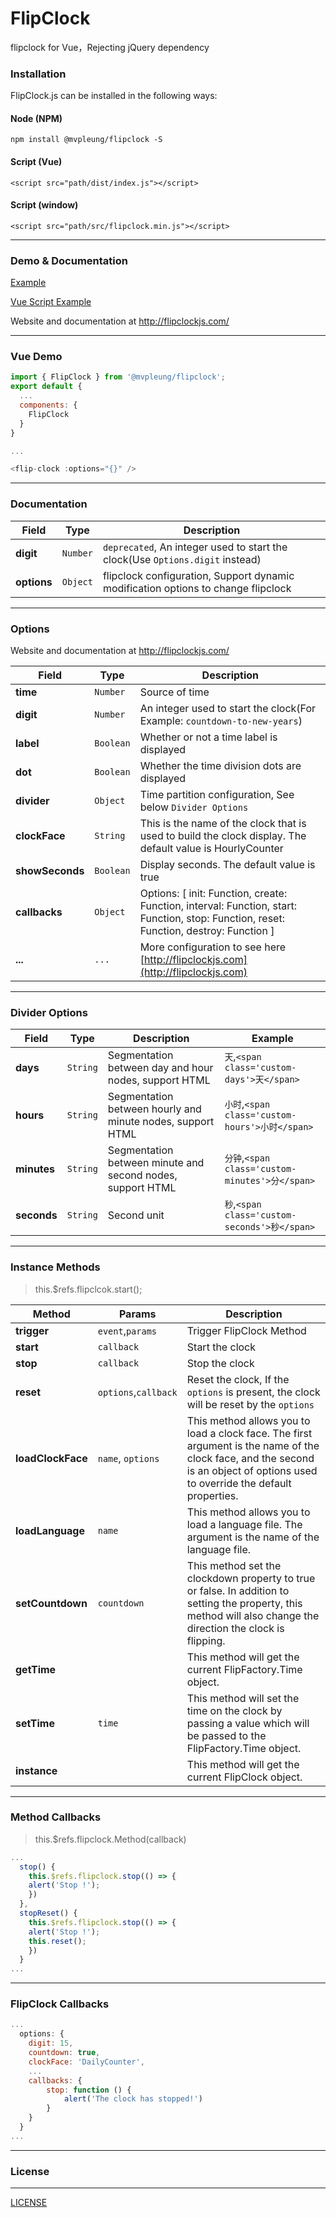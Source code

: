 # FlipClock

flipclock for Vue，Rejecting jQuery dependency

### Installation

FlipClock.js can be installed in the following ways:

#### Node (NPM)

    npm install @mvpleung/flipclock -S

#### Script (Vue)

    <script src="path/dist/index.js"></script>

#### Script (window)

    <script src="path/src/flipclock.min.js"></script>

---

### Demo & Documentation

[Example](https://github.com/mvpleung/vue-flipclock/tree/master/examples)

[Vue Script Example](https://github.com/mvpleung/vue-flipclock/tree/master/examples/base-vue.html)

Website and documentation at http://flipclockjs.com/

---

### Vue Demo

```js
import { FlipClock } from '@mvpleung/flipclock';
export default {
  ...
  components: {
    FlipClock
  }
}

...

<flip-clock :options="{}" />
```

---

### Documentation

| Field       | Type     | Description                                                                       |
| ----------- | -------- | --------------------------------------------------------------------------------- |
| **digit**   | `Number` | `deprecated`, An integer used to start the clock(Use `Options.digit` instead)     |
| **options** | `Object` | flipclock configuration, Support dynamic modification options to change flipclock |

---

### Options

Website and documentation at http://flipclockjs.com/

| Field           | Type      | Description                                                                                               |
| --------------- | --------- | --------------------------------------------------------------------------------------------------------- |
| **time**        | `Number`  | Source of time                                                                                            |
| **digit**       | `Number`  | An integer used to start the clock(For Example: `countdown-to-new-years`)                                 |
| **label**       | `Boolean` | Whether or not a time label is displayed                                                                  |
| **dot**         | `Boolean` | Whether the time division dots are displayed                                                              |
| **divider**     | `Object`  | Time partition configuration, See below `Divider Options`                                                 |
| **clockFace**   | `String`  | This is the name of the clock that is used to build the clock display. The default value is HourlyCounter |
| **showSeconds** | `Boolean` | Display seconds. The default value is true                                                                |
| **callbacks** | `Object` | Options: [ init: Function, create: Function, interval: Function, start: Function, stop: Function, reset: Function, destroy: Function ]                                  |
| **...**         | `...`     | More configuration to see here [http://flipclockjs.com](http://flipclockjs.com)                           |

---

### Divider Options

| Field       | Type     | Description                                                | Example                                         |
| ----------- | -------- | ---------------------------------------------------------- | ----------------------------------------------- |
| **days**    | `String` | Segmentation between day and hour nodes, support HTML      | `天`,`<span class='custom-days'>天</span>`      |
| **hours**   | `String` | Segmentation between hourly and minute nodes, support HTML | `小时`,`<span class='custom-hours'>小时</span>` |
| **minutes** | `String` | Segmentation between minute and second nodes, support HTML | `分钟`,`<span class='custom-minutes'>分</span>` |
| **seconds** | `String` | Second unit                                                | `秒`,`<span class='custom-seconds'>秒</span>`   |

---

### Instance Methods

> this.\$refs.flipclcok.start();

| Method            | Params               | Description                                                                                                                                                                    |
| ----------------- | -------------------- | ------------------------------------------------------------------------------------------------------------------------------------------------------------------------------ |
| **trigger**       | `event`,`params`     | Trigger FlipClock Method                                                                                                                                                       |
| **start**         | `callback`           | Start the clock                                                                                                                                                                |
| **stop**          | `callback`           | Stop the clock                                                                                                                                                                 |
| **reset**         | `options`,`callback` | Reset the clock, If the `options` is present, the clock will be reset by the `options`                                                                                         |
| **loadClockFace** | `name`, `options`    | This method allows you to load a clock face. The first argument is the name of the clock face, and the second is an object of options used to override the default properties. |
| **loadLanguage**  | `name`               | This method allows you to load a language file. The argument is the name of the language file.                                                                                 |
| **setCountdown**  | `countdown`          | This method set the clockdown property to true or false. In addition to setting the property, this method will also change the direction the clock is flipping.                |
| **getTime**       |                      | This method will get the current FlipFactory.Time object.                                                                                                                      |
| **setTime**       | `time`               | This method will set the time on the clock by passing a value which will be passed to the FlipFactory.Time object.                                                             |
| **instance**      |                      | This method will get the current FlipClock object.                                                                                                                             |

---

### Method Callbacks

> this.\$refs.flipclock.Method(callback)

```js
...
  stop() {
    this.$refs.flipclock.stop(() => {
    alert('Stop !');
    })
  },
  stopReset() {
    this.$refs.flipclock.stop(() => {
    alert('Stop !');
    this.reset();
    })
  }
...
```

---

### FlipClock Callbacks

```js
...
  options: {
	digit: 15,
	countdown: true,
	clockFace: 'DailyCounter',
	...
	callbacks: {
		stop: function () {
			alert('The clock has stopped!')
		}
	}
  }
...
```

---

### License

---

[LICENSE](https://github.com/mvpleung/vue-flipclock/blob/master/LICENSE)
